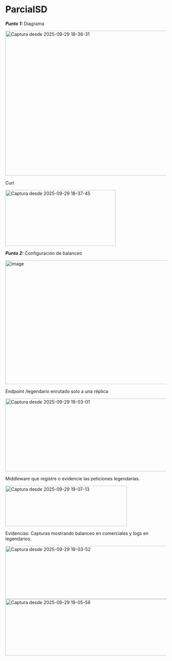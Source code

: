 # ParcialSD

***Punto 1:*** 
Diagrama

<img width="573" height="453" alt="Captura desde 2025-09-29 18-36-31" src="https://github.com/user-attachments/assets/76a4fe67-6749-4993-99d7-afe62643a6f5" />

Curl

<img width="344" height="175" alt="Captura desde 2025-09-29 18-37-45" src="https://github.com/user-attachments/assets/f05ccdfa-b57e-4646-ac54-878996b5f66c" />

***Punto 2:***
Configuración de balanceo

<img width="913" height="387" alt="image" src="https://github.com/user-attachments/assets/10657ae9-6fe9-445f-a287-694587a8d241" />

Endpoint /legendario enrutado solo a una réplica

<img width="957" height="228" alt="Captura desde 2025-09-29 19-03-01" src="https://github.com/user-attachments/assets/d1ba9499-3b6a-4f2f-96ce-85feec7faff2" />

Middleware que registre o evidencie las peticiones legendarias.

<img width="380" height="126" alt="Captura desde 2025-09-29 19-07-13" src="https://github.com/user-attachments/assets/f5392346-9d6b-43fa-84d2-51f225dac4d5" />

Evidencias: Capturas mostrando balanceo en comerciales y logs en legendarios.

<img width="600" height="166" alt="Captura desde 2025-09-29 19-03-52" src="https://github.com/user-attachments/assets/127831cd-e5d2-4444-bbc3-c803ba83e37a" />

<img width="1122" height="177" alt="Captura desde 2025-09-29 19-05-56" src="https://github.com/user-attachments/assets/8c08d9af-6d34-4f5a-b8fe-d7278c4fa250" />




